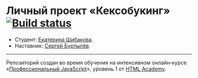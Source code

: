 # Личный проект «Кексобукинг» [![Build status][travis-image]][travis-url]

* Студент: [Екатерина Шибакова](https://up.htmlacademy.ru/javascript/16/user/808249).
* Наставник: [Сергей Буртылёв](https://htmlacademy.ru/profile/id3341).

---

Репозиторий создан во время обучения на интенсивном онлайн‑курсе «[Профессиональный JavaScript](https://htmlacademy.ru/intensive/javascript)», уровень 1 от [HTML Academy](https://htmlacademy.ru).

[travis-image]: https://travis-ci.com/htmlacademy-javascript/808249-keksobooking.svg?branch=master
[travis-url]: https://travis-ci.com/htmlacademy-javascript/808249-keksobooking
